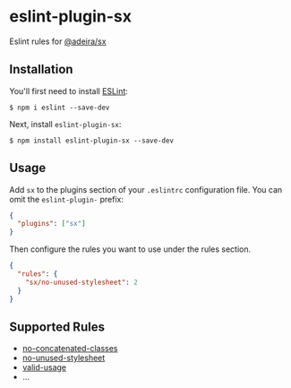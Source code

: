 # eslint-plugin-sx

Eslint rules for [@adeira/sx](https://www.npmjs.com/package/@adeira/sx)

## Installation

You'll first need to install [ESLint](http://eslint.org):

```
$ npm i eslint --save-dev
```

Next, install `eslint-plugin-sx`:

```
$ npm install eslint-plugin-sx --save-dev
```

## Usage

Add `sx` to the plugins section of your `.eslintrc` configuration file. You can omit the `eslint-plugin-` prefix:

```json
{
  "plugins": ["sx"]
}
```

Then configure the rules you want to use under the rules section.

```json
{
  "rules": {
    "sx/no-unused-stylesheet": 2
  }
}
```

## Supported Rules

- [no-concatenated-classes](docs/rules/no-concatenated-classes.md)
- [no-unused-stylesheet](docs/rules/no-unused-stylesheet.md)
- [valid-usage](docs/rules/valid-usage.md)
- ...
